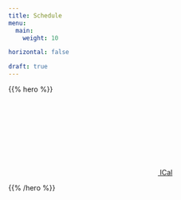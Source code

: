 ```yaml
---
title: Schedule
menu:
  main:
    weight: 10

horizontal: false

draft: true
---
```


{{% hero %}}

<a class="btn primary btn-lg" href="/schedule/schedule.ics">
    <svg class="icon icon-calendar"><use xlink:href="#calendar"></use></svg> ICal
</a>

<!-- TODO: filter and search -->
{{% /hero %}}

